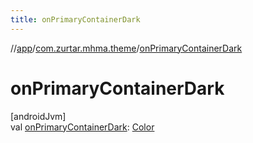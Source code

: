 ```yaml
---
title: onPrimaryContainerDark
---
```

//[app](../../index.html)/[com.zurtar.mhma.theme](index.html)/[onPrimaryContainerDark](on-primary-container-dark.html)



# onPrimaryContainerDark



[androidJvm]\
val [onPrimaryContainerDark](on-primary-container-dark.html): [Color](https://developer.android.com/reference/kotlin/androidx/compose/ui/graphics/Color.html)



